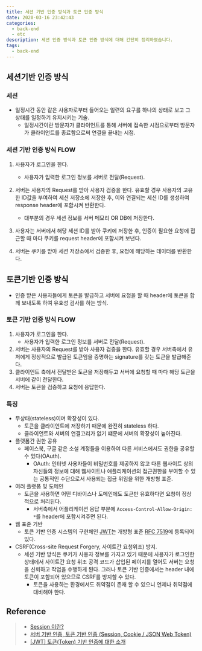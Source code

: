 ```yaml
---
title: 세션 기반 인증 방식과 토큰 인증 방식
date: 2020-03-16 23:42:43
categories:
  - back-end
  - etc
description: 세션 인증 방식과 토큰 인증 방식에 대해 간단히 정리하였습니다.
tags:
  - back-end
---
```


## 세션기반 인증 방식

### 세션

- 일정시간 동안 같은 사용자로부터 들어오는 일련의 요구를 하나의 상태로 보고 그 상태를 일정하기 유지시키는 기술.
  - 일정시간이란 방문자가 클라이언트를 통해 서버에 접속한 시점으로부터 방문자가 클라이언트를 종료함으로써 연결을 끝내는 시점.

### 세션 기반 인증 방식 FLOW

1. 사용자가 로그인을 한다.

   - 사용자가 입력한 로그인 정보를 서버로 전달(Request).

2. 서버는 사용자의 Request를 받아 사용자 검증을 한다. 유효할 경우 사용자의 고유한 ID값을 부여하여 세션 저장소에 저장한 후, 이와 연결되는 세션 ID를 생성하여 response header에 포함시켜 반환한다.

   - 대부분의 경우 세션 정보를 서버 메모리 OR DB에 저장한다.

3. 사용자는 서버에서 해당 세션 ID를 받아 쿠키에 저장한 후, 인증이 필요한 요청에 접근할 때 마다 쿠키를 request header에 포함시켜 보낸다.
4. 서버는 쿠키를 받아 세션 저장소에서 검증한 후, 요청에 해당하는 데이터를 반환한다.

## 토큰기반 인증 방식

- 인증 받은 사용자들에게 토큰을 발급하고 서버에 요청을 할 때 header에 토큰을 함께 보내도록 하여 유효성 검사를 하는 방식.

### 토큰 기반 인증 방식 FLOW

1. 사용자가 로그인을 한다.
   - 사용자가 입력한 로그인 정보를 서버로 전달(Request).
2. 서버는 사용자의 Request를 받아 사용자 검증을 한다. 유효할 경우 서버측에서 유저에게 정상적으로 발급된 토큰임을 증명하는 signature를 갖는 토큰을 발급해준다.
3. 클라이언트 측에서 전달받은 토큰을 저장해두고 서버에 요청할 때 마다 해당 토큰을 서버에 같이 전달한다.
4. 서버는 토큰을 검증하고 요청에 응답한다.

### 특징

- 무상태(stateless)이며 확장성이 있다.
  - 토큰을 클라이언트에 저장하기 때문에 완전히 stateless 하다.
  - 클라이언트와 서버의 연결고리가 없기 떄문에 서버의 확장성이 높아진다.
- 플랫폼간 권한 공유
  - 페이스북, 구글 같은 소설 계정들을 이용하여 다른 서비스에서도 권한을 공유할 수 있다(OAuth).
    - OAuth: 인터넷 사용자들이 비밀번호를 제공하지 않고 다른 웹사이트 상의 자신들의 정보에 대해 웹사이트나 애플리케이션의 접근권한을 부여할 수 있는 공통적인 수단으로서 사용되는 접금 위임을 위한 개방형 표준.
- 여러 플랫폼 및 도메인
  - 토큰을 사용하면 어떤 디바이스나 도메인에도 토큰만 유효하다면 요청이 정상적으로 처리된다.
    - 서버측에서 어플리케이션 응답 부분에 `Access-Control-Allow-Origin: *`를 header에 포함시켜주면 된다.
- 웹 표준 기반
  - 토큰 기반 인증 시스템의 구현체인 [JWT](https://jwt.io/)는 개방형 표준 [RFC 7519](https://tools.ietf.org/html/rfc7519)에 등록되어 있다.
- CSRF(Cross-site Request Forgery, 사이트간 요청위조) 방지.
  - 세션 기반 방식은 쿠키가 사용자 정보를 가지고 있기 때문에 사용자가 로그인한 상태에서 사이트간 요청 위조 공격 코드가 삽입된 페이지를 열어도 서버는 요청을 신뢰하고 작업을 수행하게 된다. 그러나 토큰 기반 인증에서는 header 내에 토큰이 포함되어 있으므로 CSRF를 방지할 수 있다.
    - 토큰을 사용하는 환경에서도 취약점이 존재 할 수 있으니 언제나 취약점에 대비해야 한다.

## Reference

> - [Session 이란?](https://88240.tistory.com/190)
> - [서버 기반 인증, 토큰 기반 인증 (Session, Cookie / JSON Web Token)](https://dooopark.tistory.com/6)
> - [[JWT] 토큰(Token) 기반 인증에 대한 소개](https://velopert.com/2350)
